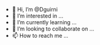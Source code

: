 - 👋 Hi, I’m @Dguirni
- 👀 I’m interested in ...
- 🌱 I’m currently learning ...
- 💞️ I’m looking to collaborate on ...
- 📫 How to reach me ...

<!---
Dguirni/Dguirni is a ✨ special ✨ repository because its `README.md` (this file) appears on your GitHub profile.
You can click the Preview link to take a look at your changes.
--->
